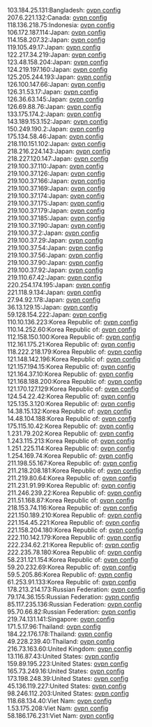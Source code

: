 103.184.25.131:Bangladesh: [ovpn config](vpn/103_184_25_131.ovpn)  
207.6.221.132:Canada: [ovpn config](vpn/207_6_221_132.ovpn)  
118.136.218.75:Indonesia: [ovpn config](vpn/118_136_218_75.ovpn)  
106.172.187.114:Japan: [ovpn config](vpn/106_172_187_114.ovpn)  
114.158.207.32:Japan: [ovpn config](vpn/114_158_207_32.ovpn)  
119.105.49.17:Japan: [ovpn config](vpn/119_105_49_17.ovpn)  
122.217.34.219:Japan: [ovpn config](vpn/122_217_34_219.ovpn)  
123.48.158.204:Japan: [ovpn config](vpn/123_48_158_204.ovpn)  
124.219.197.160:Japan: [ovpn config](vpn/124_219_197_160.ovpn)  
125.205.244.193:Japan: [ovpn config](vpn/125_205_244_193.ovpn)  
126.100.147.66:Japan: [ovpn config](vpn/126_100_147_66.ovpn)  
126.31.53.17:Japan: [ovpn config](vpn/126_31_53_17.ovpn)  
126.36.63.145:Japan: [ovpn config](vpn/126_36_63_145.ovpn)  
126.69.88.76:Japan: [ovpn config](vpn/126_69_88_76.ovpn)  
133.175.174.2:Japan: [ovpn config](vpn/133_175_174_2.ovpn)  
143.189.153.152:Japan: [ovpn config](vpn/143_189_153_152.ovpn)  
150.249.190.2:Japan: [ovpn config](vpn/150_249_190_2.ovpn)  
175.134.58.46:Japan: [ovpn config](vpn/175_134_58_46.ovpn)  
218.110.151.102:Japan: [ovpn config](vpn/218_110_151_102.ovpn)  
218.216.224.143:Japan: [ovpn config](vpn/218_216_224_143.ovpn)  
218.227.120.147:Japan: [ovpn config](vpn/218_227_120_147.ovpn)  
219.100.37.110:Japan: [ovpn config](vpn/219_100_37_110.ovpn)  
219.100.37.126:Japan: [ovpn config](vpn/219_100_37_126.ovpn)  
219.100.37.166:Japan: [ovpn config](vpn/219_100_37_166.ovpn)  
219.100.37.169:Japan: [ovpn config](vpn/219_100_37_169.ovpn)  
219.100.37.174:Japan: [ovpn config](vpn/219_100_37_174.ovpn)  
219.100.37.175:Japan: [ovpn config](vpn/219_100_37_175.ovpn)  
219.100.37.179:Japan: [ovpn config](vpn/219_100_37_179.ovpn)  
219.100.37.185:Japan: [ovpn config](vpn/219_100_37_185.ovpn)  
219.100.37.190:Japan: [ovpn config](vpn/219_100_37_190.ovpn)  
219.100.37.2:Japan: [ovpn config](vpn/219_100_37_2.ovpn)  
219.100.37.29:Japan: [ovpn config](vpn/219_100_37_29.ovpn)  
219.100.37.54:Japan: [ovpn config](vpn/219_100_37_54.ovpn)  
219.100.37.56:Japan: [ovpn config](vpn/219_100_37_56.ovpn)  
219.100.37.90:Japan: [ovpn config](vpn/219_100_37_90.ovpn)  
219.100.37.92:Japan: [ovpn config](vpn/219_100_37_92.ovpn)  
219.110.67.42:Japan: [ovpn config](vpn/219_110_67_42.ovpn)  
220.254.174.195:Japan: [ovpn config](vpn/220_254_174_195.ovpn)  
221.118.9.134:Japan: [ovpn config](vpn/221_118_9_134.ovpn)  
27.94.92.178:Japan: [ovpn config](vpn/27_94_92_178.ovpn)  
36.13.129.15:Japan: [ovpn config](vpn/36_13_129_15.ovpn)  
59.128.154.222:Japan: [ovpn config](vpn/59_128_154_222.ovpn)  
110.10.136.223:Korea Republic of: [ovpn config](vpn/110_10_136_223.ovpn)  
110.14.252.60:Korea Republic of: [ovpn config](vpn/110_14_252_60.ovpn)  
112.158.150.100:Korea Republic of: [ovpn config](vpn/112_158_150_100.ovpn)  
112.161.175.21:Korea Republic of: [ovpn config](vpn/112_161_175_21.ovpn)  
118.222.218.179:Korea Republic of: [ovpn config](vpn/118_222_218_179.ovpn)  
121.148.142.196:Korea Republic of: [ovpn config](vpn/121_148_142_196.ovpn)  
121.157.194.15:Korea Republic of: [ovpn config](vpn/121_157_194_15.ovpn)  
121.164.37.10:Korea Republic of: [ovpn config](vpn/121_164_37_10.ovpn)  
121.168.188.200:Korea Republic of: [ovpn config](vpn/121_168_188_200.ovpn)  
121.170.127.129:Korea Republic of: [ovpn config](vpn/121_170_127_129.ovpn)  
124.54.22.42:Korea Republic of: [ovpn config](vpn/124_54_22_42.ovpn)  
125.135.3.120:Korea Republic of: [ovpn config](vpn/125_135_3_120.ovpn)  
14.38.15.132:Korea Republic of: [ovpn config](vpn/14_38_15_132.ovpn)  
14.48.104.188:Korea Republic of: [ovpn config](vpn/14_48_104_188.ovpn)  
175.115.10.42:Korea Republic of: [ovpn config](vpn/175_115_10_42.ovpn)  
1.231.79.202:Korea Republic of: [ovpn config](vpn/1_231_79_202.ovpn)  
1.243.115.213:Korea Republic of: [ovpn config](vpn/1_243_115_213.ovpn)  
1.251.225.114:Korea Republic of: [ovpn config](vpn/1_251_225_114.ovpn)  
1.254.169.74:Korea Republic of: [ovpn config](vpn/1_254_169_74.ovpn)  
211.198.55.167:Korea Republic of: [ovpn config](vpn/211_198_55_167.ovpn)  
211.218.208.181:Korea Republic of: [ovpn config](vpn/211_218_208_181.ovpn)  
211.219.80.64:Korea Republic of: [ovpn config](vpn/211_219_80_64.ovpn)  
211.231.91.99:Korea Republic of: [ovpn config](vpn/211_231_91_99.ovpn)  
211.246.239.22:Korea Republic of: [ovpn config](vpn/211_246_239_22.ovpn)  
211.51.168.87:Korea Republic of: [ovpn config](vpn/211_51_168_87.ovpn)  
218.153.74.116:Korea Republic of: [ovpn config](vpn/218_153_74_116.ovpn)  
221.150.189.210:Korea Republic of: [ovpn config](vpn/221_150_189_210.ovpn)  
221.154.45.221:Korea Republic of: [ovpn config](vpn/221_154_45_221.ovpn)  
221.158.204.180:Korea Republic of: [ovpn config](vpn/221_158_204_180.ovpn)  
222.110.142.179:Korea Republic of: [ovpn config](vpn/222_110_142_179.ovpn)  
222.234.62.21:Korea Republic of: [ovpn config](vpn/222_234_62_21.ovpn)  
222.235.78.180:Korea Republic of: [ovpn config](vpn/222_235_78_180.ovpn)  
58.231.121.154:Korea Republic of: [ovpn config](vpn/58_231_121_154.ovpn)  
59.20.232.69:Korea Republic of: [ovpn config](vpn/59_20_232_69.ovpn)  
59.5.205.86:Korea Republic of: [ovpn config](vpn/59_5_205_86.ovpn)  
61.253.91.133:Korea Republic of: [ovpn config](vpn/61_253_91_133.ovpn)  
178.213.214.173:Russian Federation: [ovpn config](vpn/178_213_214_173.ovpn)  
79.174.36.155:Russian Federation: [ovpn config](vpn/79_174_36_155.ovpn)  
85.117.235.136:Russian Federation: [ovpn config](vpn/85_117_235_136.ovpn)  
95.70.66.82:Russian Federation: [ovpn config](vpn/95_70_66_82.ovpn)  
219.74.131.141:Singapore: [ovpn config](vpn/219_74_131_141.ovpn)  
171.5.17.96:Thailand: [ovpn config](vpn/171_5_17_96.ovpn)  
184.22.176.178:Thailand: [ovpn config](vpn/184_22_176_178.ovpn)  
49.228.239.40:Thailand: [ovpn config](vpn/49_228_239_40.ovpn)  
216.73.163.60:United Kingdom: [ovpn config](vpn/216_73_163_60.ovpn)  
13.116.87.43:United States: [ovpn config](vpn/13_116_87_43.ovpn)  
159.89.195.223:United States: [ovpn config](vpn/159_89_195_223.ovpn)  
165.73.249.16:United States: [ovpn config](vpn/165_73_249_16.ovpn)  
173.198.248.39:United States: [ovpn config](vpn/173_198_248_39.ovpn)  
45.136.119.227:United States: [ovpn config](vpn/45_136_119_227.ovpn)  
98.246.112.203:United States: [ovpn config](vpn/98_246_112_203.ovpn)  
118.68.134.40:Viet Nam: [ovpn config](vpn/118_68_134_40.ovpn)  
1.53.175.208:Viet Nam: [ovpn config](vpn/1_53_175_208.ovpn)  
58.186.176.231:Viet Nam: [ovpn config](vpn/58_186_176_231.ovpn)  

